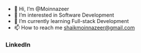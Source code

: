 - 👋 Hi, I’m @Moinnazeer
- 👀 I’m interested in Software Development
- 🌱 I’m currently learning Full-stack Development
- 📫 How to reach me shaikmoinnazeer@gmail.com

<h3><a href = "https://www.linkedin.com/in/moinnazeershaik" target = "_blank"></a>LinkedIn</h3>
